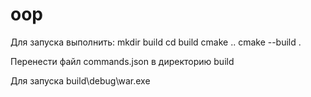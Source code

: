 # oop

Для запуска выполнить:
mkdir build
cd build
cmake ..
cmake --build .

Перенести файл commands.json в директорию build

Для запуска build\debug\war.exe
